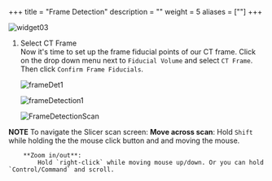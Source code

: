 +++
title =  "Frame Detection"
description = ""
weight = 5
aliases = [""]
+++

![widget03](../img/widget03.png)

1. Select CT Frame<br>
	Now it's time to set up the frame fiducial points of our CT frame. Click on the drop down menu next to `Fiducial Volume` and select `CT Frame`. Then click  `Confirm Frame Fiducials`.

	![frameDet1](../img/frameDet1.png)

	![frameDetection1](../img/FrameDetection1.gif)

	![FrameDetectionScan](../img/FrameDetectionScan.png)


**NOTE**
	To navigate the Slicer scan screen:
		**Move across scan**:
			Hold `Shift` while holding the the mouse click button and and moving the mouse.

		**Zoom in/out**:
			Hold `right-click` while moving mouse up/down. Or you can hold `Control/Command` and scroll. 

